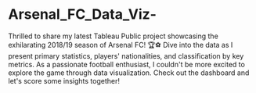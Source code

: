 # Arsenal_FC_Data_Viz-
Thrilled to share my latest Tableau Public project showcasing the exhilarating 2018/19 season of Arsenal FC! 🏆⚽️ Dive into the data as I present primary statistics, players' nationalities, and classification by key metrics. As a passionate football enthusiast, I couldn't be more excited to explore the game through data visualization. Check out the dashboard and let's score some insights together!
